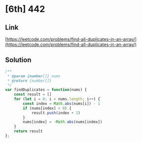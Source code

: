 # [6th] 442

<a name="pohSx"></a>
## Link
[https://leetcode.com/problems/find-all-duplicates-in-an-array/](https://leetcode.com/problems/find-all-duplicates-in-an-array/)
<a name="xHEpY"></a>
## Solution
```javascript
/**
 * @param {number[]} nums
 * @return {number[]}
 */
var findDuplicates = function(nums) {
    const result = []
    for (let i = 0; i < nums.length; i++) {
        const index = Math.abs(nums[i]) - 1
        if (nums[index] < 0) {
            result.push(index + 1)
        }
        nums[index] = -Math.abs(nums[index])
    }
    return result
};
```
